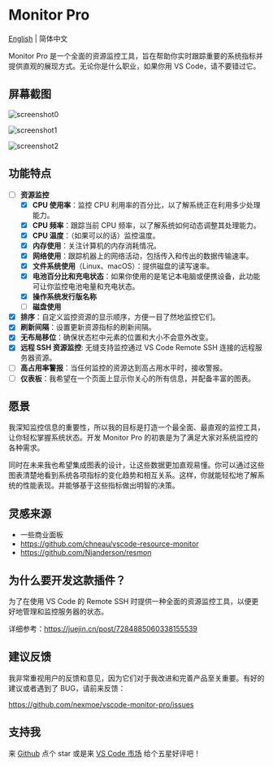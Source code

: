 # Monitor Pro

[English](./README.md) | 简体中文

Monitor Pro 是一个全面的资源监控工具，旨在帮助你实时跟踪重要的系统指标并提供直观的展现方式。无论你是什么职业，如果你用 VS Code，请不要错过它。

## 屏幕截图

![screenshot0](assets/screenshot0.png)

![screenshot1](assets/screenshot1.png)

![screenshot2](assets/screenshot2.png)

## 功能特点

- [ ] **资源监控**
  - [x] **CPU 使用率**：监控 CPU 利用率的百分比，以了解系统正在利用多少处理能力。
  - [x] **CPU 频率**：跟踪当前 CPU 频率，以了解系统如何动态调整其处理能力。
  - [x] **CPU 温度**：（如果可以的话）监控温度。
  - [x] **内存使用**：关注计算机的内存消耗情况。
  - [x] **网络使用**：跟踪机器上的网络活动，包括传入和传出的数据传输速率。
  - [x] **文件系统使用**（Linux、macOS）：提供磁盘的读写速率。
  - [x] **电池百分比和充电状态**：如果你使用的是笔记本电脑或便携设备，此功能可让你监控电池电量和充电状态。
  - [x] **操作系统发行版名称**
  - [ ] **磁盘使用**
- [x] **排序**：自定义监控资源的显示顺序，方便一目了然地监控它们。
- [x] **刷新间隔**：设置更新资源指标的刷新间隔。
- [x] **无布局移位**：确保状态栏中元素的位置和大小不会意外改变。
- [x] **远程 SSH 资源监控**: 无缝支持监控通过 VS Code Remote SSH 连接的远程服务器资源。
- [ ] **高占用率警报**：当任何监控的资源达到高占用水平时，接收警报。
- [ ] **仪表板**：我希望在一个页面上显示你关心的所有信息，并配备丰富的图表。

## 愿景

我深知监控信息的重要性，所以我的目标是打造一个最全面、最直观的监控工具，让你轻松掌握系统状态。开发 Monitor Pro 的初衷是为了满足大家对系统监控的各种需求。

同时在未来我也希望集成图表的设计，让这些数据更加直观易懂。你可以通过这些图表清楚地看到系统各项指标的变化趋势和相互关系。这样，你就能轻松地了解系统的性能表现。并能够基于这些指标做出明智的决策。

## 灵感来源

- 一些商业面板
- <https://github.com/chneau/vscode-resource-monitor>
- <https://github.com/Njanderson/resmon>

## 为什么要开发这款插件？

为了在使用 VS Code 的 Remote SSH 时提供一种全面的资源监控工具，以便更好地管理和监控服务器的状态。

详细参考：<https://juejin.cn/post/7284885060338155539>

## 建议反馈

我非常重视用户的反馈和意见，因为它们对于我改进和完善产品至关重要。有好的建议或者遇到了 BUG，请前来反馈：

<https://github.com/nexmoe/vscode-monitor-pro/issues>

## 支持我

来 [Github](https://github.com/nexmoe/vscode-monitor-pro) 点个 star 或是来 [VS Code 市场](https://marketplace.visualstudio.com/items?itemName=nexmoe.monitor-pro&ssr=false#review-details) 给个五星好评吧！
